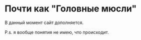 # Почти как "Головные мюсли"
В данный момент сайт дополняется.

P.s. я вообще понятия не имею, что происходит.
<head>
<!--  <meta http-equiv="refresh" content="0; url="https://negvozd.github.io/">-->
                                                                                    </head>
